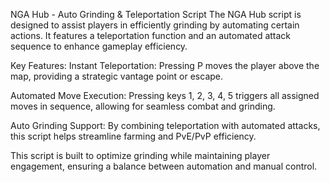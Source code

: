 NGA Hub - Auto Grinding & Teleportation Script
The NGA Hub script is designed to assist players in efficiently grinding by automating certain actions. It features a teleportation function and an automated attack sequence to enhance gameplay efficiency.

Key Features:
Instant Teleportation: Pressing P moves the player above the map, providing a strategic vantage point or escape.

Automated Move Execution: Pressing keys 1, 2, 3, 4, 5 triggers all assigned moves in sequence, allowing for seamless combat and grinding.

Auto Grinding Support: By combining teleportation with automated attacks, this script helps streamline farming and PvE/PvP efficiency.

This script is built to optimize grinding while maintaining player engagement, ensuring a balance between automation and manual control.
